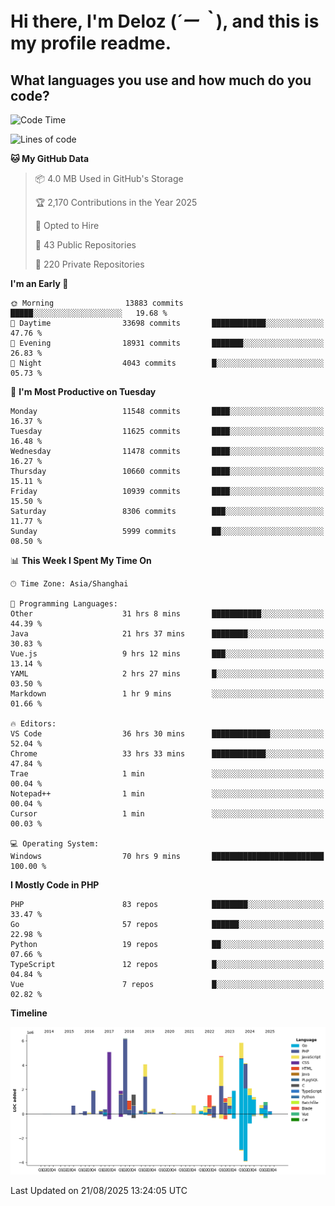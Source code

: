 # **Hi there, I'm Deloz (*´ー｀*), and this is my profile readme.**

## **What languages you use and how much do you code?**

<!--START_SECTION:waka-->
![Code Time](http://img.shields.io/badge/Code%20Time-7%2C215%20hrs%2031%20mins-blue)

![Lines of code](https://img.shields.io/badge/From%20Hello%20World%20I%27ve%20Written-52.8%20million%20lines%20of%20code-blue)

**🐱 My GitHub Data** 

> 📦 4.0 MB Used in GitHub's Storage 
 > 
> 🏆 2,170 Contributions in the Year 2025
 > 
> 💼 Opted to Hire
 > 
> 📜 43 Public Repositories 
 > 
> 🔑 220 Private Repositories 
 > 
**I'm an Early 🐤** 

```text
🌞 Morning                13883 commits       █████░░░░░░░░░░░░░░░░░░░░   19.68 % 
🌆 Daytime                33698 commits       ████████████░░░░░░░░░░░░░   47.76 % 
🌃 Evening                18931 commits       ███████░░░░░░░░░░░░░░░░░░   26.83 % 
🌙 Night                  4043 commits        █░░░░░░░░░░░░░░░░░░░░░░░░   05.73 % 
```
📅 **I'm Most Productive on Tuesday** 

```text
Monday                   11548 commits       ████░░░░░░░░░░░░░░░░░░░░░   16.37 % 
Tuesday                  11625 commits       ████░░░░░░░░░░░░░░░░░░░░░   16.48 % 
Wednesday                11478 commits       ████░░░░░░░░░░░░░░░░░░░░░   16.27 % 
Thursday                 10660 commits       ████░░░░░░░░░░░░░░░░░░░░░   15.11 % 
Friday                   10939 commits       ████░░░░░░░░░░░░░░░░░░░░░   15.50 % 
Saturday                 8306 commits        ███░░░░░░░░░░░░░░░░░░░░░░   11.77 % 
Sunday                   5999 commits        ██░░░░░░░░░░░░░░░░░░░░░░░   08.50 % 
```


📊 **This Week I Spent My Time On** 

```text
🕑︎ Time Zone: Asia/Shanghai

💬 Programming Languages: 
Other                    31 hrs 8 mins       ███████████░░░░░░░░░░░░░░   44.39 % 
Java                     21 hrs 37 mins      ████████░░░░░░░░░░░░░░░░░   30.83 % 
Vue.js                   9 hrs 12 mins       ███░░░░░░░░░░░░░░░░░░░░░░   13.14 % 
YAML                     2 hrs 27 mins       █░░░░░░░░░░░░░░░░░░░░░░░░   03.50 % 
Markdown                 1 hr 9 mins         ░░░░░░░░░░░░░░░░░░░░░░░░░   01.66 % 

🔥 Editors: 
VS Code                  36 hrs 30 mins      █████████████░░░░░░░░░░░░   52.04 % 
Chrome                   33 hrs 33 mins      ████████████░░░░░░░░░░░░░   47.84 % 
Trae                     1 min               ░░░░░░░░░░░░░░░░░░░░░░░░░   00.04 % 
Notepad++                1 min               ░░░░░░░░░░░░░░░░░░░░░░░░░   00.04 % 
Cursor                   1 min               ░░░░░░░░░░░░░░░░░░░░░░░░░   00.03 % 

💻 Operating System: 
Windows                  70 hrs 9 mins       █████████████████████████   100.00 % 
```

**I Mostly Code in PHP** 

```text
PHP                      83 repos            ████████░░░░░░░░░░░░░░░░░   33.47 % 
Go                       57 repos            ██████░░░░░░░░░░░░░░░░░░░   22.98 % 
Python                   19 repos            ██░░░░░░░░░░░░░░░░░░░░░░░   07.66 % 
TypeScript               12 repos            █░░░░░░░░░░░░░░░░░░░░░░░░   04.84 % 
Vue                      7 repos             █░░░░░░░░░░░░░░░░░░░░░░░░   02.82 % 
```



**Timeline**

![Lines of Code chart](https://raw.githubusercontent.com/deloz/deloz/main/assets/bar_graph.png)


 Last Updated on 21/08/2025 13:24:05 UTC
<!--END_SECTION:waka-->
